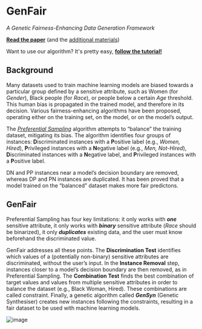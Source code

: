 # GenFair
_A Genetic Fairness-Enhancing Data Generation Framework_

**[Read the paper](https://github.com/FedericoMz/GenFair/blob/main/GenFair%20Additional%20Materials.pdf)**
(and the [additional materials](https://github.com/FedericoMz/GenFair/blob/main/GenFair%20Tutorial.ipynb))

Want to use our algorithm? It's pretty easy, [**follow the tutorial!**](https://github.com/FedericoMz/GenFair/blob/main/GenFair%20Tutorial.ipynb)

## Background
Many datasets used to train machine learning models are biased towards a particular group defined by a sensitive attribute, such as Women (for _Gender_), Black people (for _Race_), or people below a certain _Age_ threshold. This human bias is propagated in the trained model, and therefore in its decision. Various fairness-enhancing algorithms have been proposed, operating either on the training set, on the model, or on the model’s output.

The _[Preferential Sampling](https://dtai.cs.kuleuven.be/events/Benelearn2010/submissions/benelearn2010_submission_18.pdf)_ algorithm attempts to “balance” the training dataset, mitigating its bias. The algorithm identifies four groups of instances: **D**iscriminated instances with a **P**ositive label (e.g., _Women, Hired_), **P**rivileged instances with a **N**egative label (e.g., _Men, Not-Hired_), **D**iscriminated instances with a **N**egative label, and **P**rivileged instances with a **P**ositive label.

DN and PP instances near a model’s decision boundary are removed, whereas DP and PN instances are duplicated. It has been proved that a model trained on the “balanced” dataset makes more fair predictons.

## GenFair
Preferential Sampling has four key limitations: it only works with **_one_** sensitive attribute, it only works with **_binary_** sensitive attribute (_Race_ should be binarized), it only **_duplicates_** existing data, and the user must know beforehand the discriminated value. 

GenFair addresses all these points. The **Discrimination Test** identifies which values of a (potentially non-binary) sensitive attributes are discriminated, without the user’s input. In the **Instance Removal** step, instances closer to a model’s decision boundary are then removed, as in Preferential Sampling. The **Combination Test** finds the best combination of target values and values from multiple sensitive attributes in order to balance the dataset (e.g., Black Woman, Hired). These combinations are called constraint. Finally, a genetic algorithm called **_GenSyn_** (Genetic Synthesiser) creates new instances following the constraints, resulting in a fair dataset to be used with machine learning models.

![image](https://github.com/FedericoMz/GenFair/assets/80719913/2d2c1672-95bb-4c29-a8c3-ada39887eb48)

